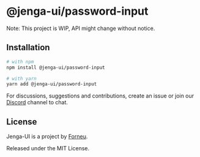 # @jenga-ui/password-input

Note: This project is WIP, API might change without notice.

## Installation

```sh
# with npm
npm install @jenga-ui/password-input

# with yarn
yarn add @jenga-ui/password-input
```

For discussions, suggestions and contributions, create an issue or join our [Discord](https://discord.gg/sHnHPnAPZj) channel to chat.

## License

Jenga-UI is a project by [Forneu](https://forneu.com).

Released under the MIT License.

